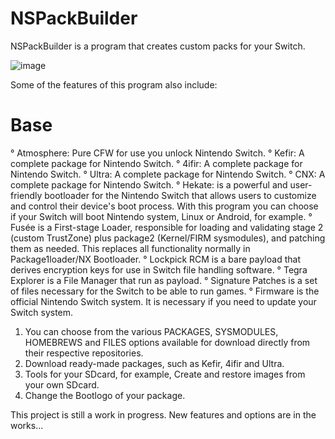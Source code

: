 # NSPackBuilder

NSPackBuilder is a program that creates custom packs for your Switch. 

![image](https://github.com/OneEyeBlack/NSPackBuilder/assets/153041521/b454f99b-eb13-4f3c-9aae-e3edfdaf72f9)

Some of the features of this program also include:

# Base
° Atmosphere: Pure CFW for use you unlock Nintendo Switch.
° Kefir: A complete package for Nintendo Switch.
° 4ifir: A complete package for Nintendo Switch.
° Ultra: A complete package for Nintendo Switch.
° CNX: A complete package for Nintendo Switch.
° Hekate: is a powerful and user-friendly bootloader for the Nintendo Switch that allows users to 
customize and control their device's boot process. With this program you can choose if your Switch 
will boot Nintendo system, Linux or Android, for example.
° Fusée is a First-stage Loader, responsible for loading and validating stage 2 (custom TrustZone) 
plus package2 (Kernel/FIRM sysmodules), and patching them as needed. This replaces all 
functionality normally in Package1loader/NX Bootloader.
° Lockpick RCM is a bare payload that derives encryption keys 
for use in Switch file handling software.
° Tegra Explorer is a File Manager that run as payload.
° Signature Patches is a set of files necessary for the Switch to be able to run games.
° Firmware is the official Nintendo Switch system. It is necessary if you need to update your Switch system.



1. You can choose from the various PACKAGES, SYSMODULES, HOMEBREWS and FILES options available for download directly from their respective repositories.
2. Download ready-made packages, such as Kefir, 4ifir and Ultra.
3. Tools for your SDcard, for example, Create and restore images from your own SDcard.
4. Change the Bootlogo of your package.

This project is still a work in progress. New features and options are in the works...





